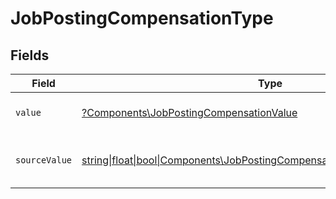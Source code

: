 # JobPostingCompensationType


## Fields

| Field                                                                                                                                      | Type                                                                                                                                       | Required                                                                                                                                   | Description                                                                                                                                | Example                                                                                                                                    |
| ------------------------------------------------------------------------------------------------------------------------------------------ | ------------------------------------------------------------------------------------------------------------------------------------------ | ------------------------------------------------------------------------------------------------------------------------------------------ | ------------------------------------------------------------------------------------------------------------------------------------------ | ------------------------------------------------------------------------------------------------------------------------------------------ |
| `value`                                                                                                                                    | [?Components\JobPostingCompensationValue](../../Models/Components/JobPostingCompensationValue.md)                                          | :heavy_minus_sign:                                                                                                                         | The type of the compensation.                                                                                                              | salary                                                                                                                                     |
| `sourceValue`                                                                                                                              | [string\|float\|bool\|Components\JobPostingCompensationSourceValue4\|array\|null](../../Models/Components/JobPostingCompensationSourceValue.md) | :heavy_minus_sign:                                                                                                                         | The source value of the compensation type.                                                                                                 | Salary                                                                                                                                     |